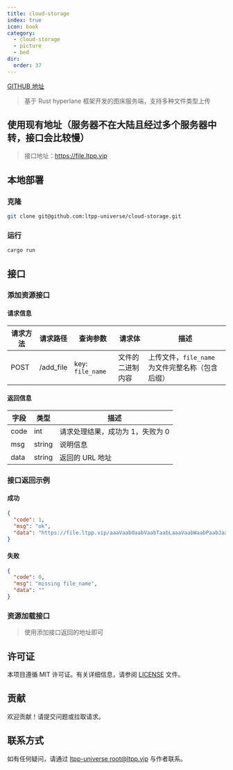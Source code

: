 ```yaml
---
title: cloud-storage
index: true
icon: book
category:
  - cloud-storage
  - picture
  - bed
dir:
  order: 37
---
```


<Share colorful />

[GITHUB 地址](https://github.com/ltpp-universe/cloud-storage)

> 基于 Rust hyperlane 框架开发的图床服务端，支持多种文件类型上传

## 使用现有地址（服务器不在大陆且经过多个服务器中转，接口会比较慢）

> 接口地址：https://file.ltpp.vip

## 本地部署

### 克隆

```sh
git clone git@github.com:ltpp-universe/cloud-storage.git
```

### 运行

```sh
cargo run
```

## 接口

### 添加资源接口

#### 请求信息

| 请求方法 | 请求路径  | 查询参数         | 请求体           | 描述                                             |
| -------- | --------- | ---------------- | ---------------- | ------------------------------------------------ |
| POST     | /add_file | key: `file_name` | 文件的二进制内容 | 上传文件，`file_name` 为文件完整名称（包含后缀） |

#### 返回信息

| 字段 | 类型   | 描述                             |
| ---- | ------ | -------------------------------- |
| code | int    | 请求处理结果，成功为 1，失败为 0 |
| msg  | string | 说明信息                         |
| data | string | 返回的 URL 地址                  |

### 接口返回示例

#### 成功

```json
{
  "code": 1,
  "msg": "ok",
  "data": "https://file.ltpp.vip/aaaVaabOaabVaabTaabLaaaVaabWaabPaabJaab0aab1aabYaabLaabFaabIaabLaabKaaaVaabMaabPaabSaabLaaaVaaaYaaaWaaaYaaa1aaaVaaaWaaaYaaaVaaaWaaa1aaaVaabJaaa0aaaWaaa2aabIaaaXaaa0aabLaaa1aaa5aabKaabIaaa0aabLaabJaaa2aabJaaa1aabHaaa1aabHaaa0aaa4aaa5aabKaaaWaaaWaaaXaabKaabMaabJaabLaabHaabHaaa3aaa4aaa2aaa0aabHaabMaaa5aaaWaaaZaabHaabMaabHaabLaaa0aaa1aabLaabHaaa3aabHaabIaaa0aaa5aaaWaaaXaaa5aabIaaaWaaa3aaa3aabH.png"
}
```

#### 失败

```json
{
  "code": 0,
  "msg": "missing file_name",
  "data": ""
}
```

### 资源加载接口

> 使用添加接口返回的地址即可

## 许可证

本项目遵循 MIT 许可证。有关详细信息，请参阅 [LICENSE](LICENSE) 文件。

## 贡献

欢迎贡献！请提交问题或拉取请求。

## 联系方式

如有任何疑问，请通过 [ltpp-universe <root@ltpp.vip>](mailto:root@ltpp.vip) 与作者联系。

<Bottom />
